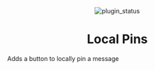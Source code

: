<!--
	* This file was autogenerated, do not modify it directly
	* https://github.com/nexpid/RevengePlugins/blob/dev/scripts/build/modules/readmes.ts
-->

<div align="center">
<img alt="plugin_status" src="https://img.shields.io/badge/plugin_status-discontinued-b8c0e0?style=for-the-badge&labelColor=24273a" />
<br/>

</div>

<h1 align="center">
Local Pins
</h1>

Adds a button to locally pin a message
